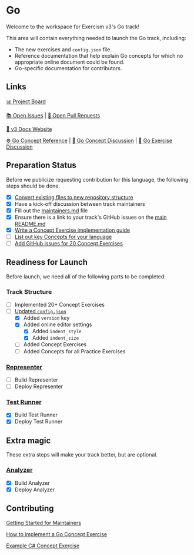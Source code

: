 # Go

Welcome to the workspace for Exercism v3's Go track!

This area will contain everything needed to launch the Go track, including:

- The new exercises and `config.json` file.
- Reference documentation that help explain Go concepts for which no appropriate online document could be found.
- Go-specific documentation for contributors.

## Links

[:bar_chart: Project Board](https://github.com/exercism/v3/projects/4?fullscreen=true)

[:books: Open Issues](https://github.com/exercism/v3/issues?q=is%3Aissue+is%3Aopen+label%3Atrack%2Fgo) |
[:gift: Open Pull Requests](https://github.com/exercism/v3/pulls?q=is%3Apr+is%3Aopen+label%3Atrack%2Fgo)

[:house_with_garden: v3 Docs Website](https://exercism.github.io/v3/#/)

[:gear: Go Concept Reference](https://exercism.github.io/v3/#/languages/go/reference/README) | [:speech_balloon: Go Concept Discussion](https://github.com/exercism/v3/issues/167) | [:hammer: Go Exercise Discussion](https://github.com/exercism/v3/issues/212)

## Preparation Status

Before we publicize requesting contribution for this language, the following steps should be done.

- [x] [Convert existing files to new repository structure](../../docs/maintainers/repository-structure.md)
- [x] Have a kick-off discussion between track maintainers
- [x] Fill out the [maintainers.md](./maintainers.md) file
- [x] Ensure there is a link to your track's GitHub issues on the [main README.md](../../README.md)
- [x] [Write a Concept Exercise implementation guide](../../docs/maintainers/writing-a-concept-exercise-github-issue.md)
- [ ] [List out key Concepts for your language](../../docs/maintainers/determining-concepts.md)
- [ ] [Add GitHub issues for 20 Concept Exercises](../../docs/maintainers/writing-a-concept-exercise-github-issue.md)

## Readiness for Launch

Before launch, we need all of the following parts to be completed:

### Track Structure

- [ ] Implemented 20+ Concept Exercises
- [ ] [Updated `config.json`](../../docs/maintainers/migrating-your-config-json-files.md)
  - [x] Added `version` key
  - [x] Added online editor settings
    - [x] Added `indent_style`
    - [x] Added `indent_size`
  - [ ] Added Concept Exercises
  - [ ] Added Concepts for all Practice Exercises

### [Representer](https://github.com/exercism/automated-analysis/blob/master/docs/representers/introduction.md)

- [ ] Build Representer
- [ ] Deploy Representer

### [Test Runner](https://github.com/exercism/automated-tests)

- [x] Build Test Runner
- [x] Deploy Test Runner

## Extra magic

These extra steps will make your track better, but are optional.

### [Analyzer](https://github.com/exercism/automated-analysis/blob/master/docs/about.md)

- [x] Build Analyzer
- [x] Deploy Analyzer

## Contributing

[Getting Started for Maintainers](https://exercism.github.io/v3/#/docs/maintainers/README)

[How to implement a Go Concept Exercise](https://exercism.github.io/v3/#/languages/go/reference/implementing-a-concept-exercise)

[Example C# Concept Exercise](https://exercism.github.io/v3/#/languages/csharp/reference/examples/new-concept-exercise-arrays)
